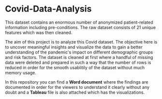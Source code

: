 # Covid-Data-Analysis
This dataset contains an enormous number of anonymized patient-related information including pre-conditions. The raw dataset consists of 21 unique features which was then cleaned. 

The aim of this project is to analyze this Covid dataset. The objective here is to uncover meaningful insights and visualize the data to gain a better understanding of the pandemic's impact on different demographic groups and risk factors.
The dataset is cleaned at first where a handful of missing data were deleted and prepared in such a way that the number of rows is reduced in order for the smooth usablitily of the dataset without much memory usage.

In this repository you can find a **Word document** where the findings are documented in order for the viewers to understand it clearly without any doubt and a **Tableau** file is also attached which has the visualizations.

